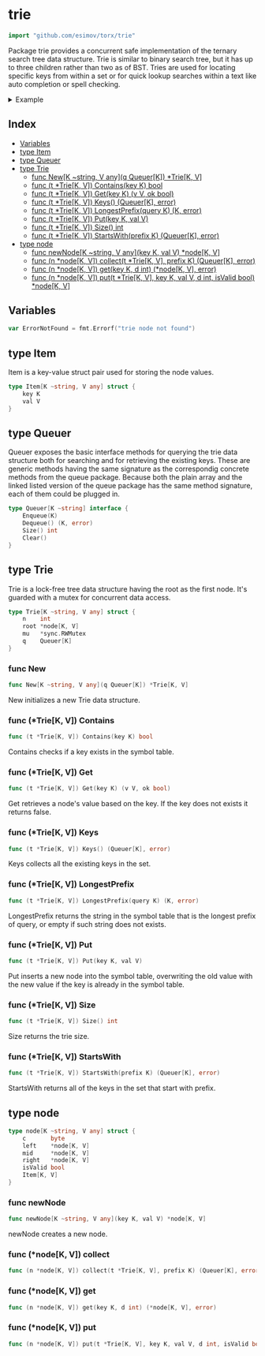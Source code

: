 <!-- Code generated by gomarkdoc. DO NOT EDIT -->

# trie

```go
import "github.com/esimov/torx/trie"
```

Package trie provides a concurrent safe implementation of the ternary search tree data structure. Trie is similar to binary search tree, but it has up to three children rather than two as of BST. Tries are used for locating specific keys from within a set or for quick lookup searches within a text like auto completion or spell checking.

<details><summary>Example</summary>
<p>

```go
{
	q := queue.New[string]()
	trie := New[string, int](q)
	input := []string{"cats", "cape", "captain", "foes",
		"apple", "she", "root", "shells", "the", "thermos", "foo"}

	for idx, v := range input {
		trie.Put(v, idx)
	}

	longestPref, _ := trie.LongestPrefix("capetown")
	q1, _ := trie.StartsWith("ca")

	result := []string{}
	for q1.Size() > 0 {
		val, _ := q1.Dequeue()
		result = append(result, val)
	}

	fmt.Println(trie.Size())
	fmt.Println(longestPref)
	fmt.Println(result)

}
```

#### Output

```
11
cape
[cape captain cats]
```

</p>
</details>

## Index

- [Variables](<#variables>)
- [type Item](<#type-item>)
- [type Queuer](<#type-queuer>)
- [type Trie](<#type-trie>)
  - [func New[K ~string, V any](q Queuer[K]) *Trie[K, V]](<#func-new>)
  - [func (t *Trie[K, V]) Contains(key K) bool](<#func-triek-v-contains>)
  - [func (t *Trie[K, V]) Get(key K) (v V, ok bool)](<#func-triek-v-get>)
  - [func (t *Trie[K, V]) Keys() (Queuer[K], error)](<#func-triek-v-keys>)
  - [func (t *Trie[K, V]) LongestPrefix(query K) (K, error)](<#func-triek-v-longestprefix>)
  - [func (t *Trie[K, V]) Put(key K, val V)](<#func-triek-v-put>)
  - [func (t *Trie[K, V]) Size() int](<#func-triek-v-size>)
  - [func (t *Trie[K, V]) StartsWith(prefix K) (Queuer[K], error)](<#func-triek-v-startswith>)
- [type node](<#type-node>)
  - [func newNode[K ~string, V any](key K, val V) *node[K, V]](<#func-newnode>)
  - [func (n *node[K, V]) collect(t *Trie[K, V], prefix K) (Queuer[K], error)](<#func-nodek-v-collect>)
  - [func (n *node[K, V]) get(key K, d int) (*node[K, V], error)](<#func-nodek-v-get>)
  - [func (n *node[K, V]) put(t *Trie[K, V], key K, val V, d int, isValid bool) *node[K, V]](<#func-nodek-v-put>)


## Variables

```go
var ErrorNotFound = fmt.Errorf("trie node not found")
```

## type Item

Item is a key\-value struct pair used for storing the node values.

```go
type Item[K ~string, V any] struct {
    key K
    val V
}
```

## type Queuer

Queuer exposes the basic interface methods for querying the trie data structure both for searching and for retrieving the existing keys. These are generic methods having the same signature as the correspondig concrete methods from the queue package. Because both the plain array and the linked listed version of the queue package has the same method signature, each of them could be plugged in.

```go
type Queuer[K ~string] interface {
    Enqueue(K)
    Dequeue() (K, error)
    Size() int
    Clear()
}
```

## type Trie

Trie is a lock\-free tree data structure having the root as the first node. It's guarded with a mutex for concurrent data access.

```go
type Trie[K ~string, V any] struct {
    n    int
    root *node[K, V]
    mu   *sync.RWMutex
    q    Queuer[K]
}
```

### func New

```go
func New[K ~string, V any](q Queuer[K]) *Trie[K, V]
```

New initializes a new Trie data structure.

### func \(\*Trie\[K, V\]\) Contains

```go
func (t *Trie[K, V]) Contains(key K) bool
```

Contains checks if a key exists in the symbol table.

### func \(\*Trie\[K, V\]\) Get

```go
func (t *Trie[K, V]) Get(key K) (v V, ok bool)
```

Get retrieves a node's value based on the key. If the key does not exists it returns false.

### func \(\*Trie\[K, V\]\) Keys

```go
func (t *Trie[K, V]) Keys() (Queuer[K], error)
```

Keys collects all the existing keys in the set.

### func \(\*Trie\[K, V\]\) LongestPrefix

```go
func (t *Trie[K, V]) LongestPrefix(query K) (K, error)
```

LongestPrefix returns the string in the symbol table that is the longest prefix of query, or empty if such string does not exists.

### func \(\*Trie\[K, V\]\) Put

```go
func (t *Trie[K, V]) Put(key K, val V)
```

Put inserts a new node into the symbol table, overwriting the old value with the new value if the key is already in the symbol table.

### func \(\*Trie\[K, V\]\) Size

```go
func (t *Trie[K, V]) Size() int
```

Size returns the trie size.

### func \(\*Trie\[K, V\]\) StartsWith

```go
func (t *Trie[K, V]) StartsWith(prefix K) (Queuer[K], error)
```

StartsWith returns all of the keys in the set that start with prefix.

## type node

```go
type node[K ~string, V any] struct {
    c       byte
    left    *node[K, V]
    mid     *node[K, V]
    right   *node[K, V]
    isValid bool
    Item[K, V]
}
```

### func newNode

```go
func newNode[K ~string, V any](key K, val V) *node[K, V]
```

newNode creates a new node.

### func \(\*node\[K, V\]\) collect

```go
func (n *node[K, V]) collect(t *Trie[K, V], prefix K) (Queuer[K], error)
```

### func \(\*node\[K, V\]\) get

```go
func (n *node[K, V]) get(key K, d int) (*node[K, V], error)
```

### func \(\*node\[K, V\]\) put

```go
func (n *node[K, V]) put(t *Trie[K, V], key K, val V, d int, isValid bool) *node[K, V]
```



